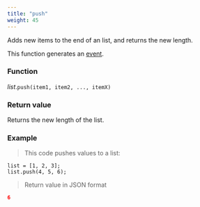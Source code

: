 ```yaml
---
title: "push"
weight: 45
---
```


Adds new items to the end of an list, and returns the new length.

This function generates an [event](../../../overview/events).

### Function

*list*.`push(item1, item2, ..., itemX)`

### Return value

Returns the new length of the list.

### Example

> This code pushes values to a list:

```thingsdb,json_response
list = [1, 2, 3];
list.push(4, 5, 6);
```

> Return value in JSON format

```json
6
```
